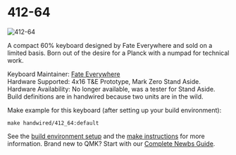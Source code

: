 # 412-64

![412-64](https://i.imgur.com/ixuv3OM.jpg)

A compact 60% keyboard designed by Fate Everywhere and sold on a limited basis. Born out of the desire for a Planck with a numpad for technical work.

Keyboard Maintainer: [Fate Everywhere](https://github.com/fateeverywhere)  
Hardware Supported: 4x16 T&E Prototype, Mark Zero Stand Aside.  
Hardware Availability: No longer available, was a tester for Stand Aside. Build definitions are in handwired because two units are in the wild.

Make example for this keyboard (after setting up your build environment):

    make handwired/412_64:default

See the [build environment setup](https://docs.qmk.fm/#/getting_started_build_tools) and the [make instructions](https://docs.qmk.fm/#/getting_started_make_guide) for more information. Brand new to QMK? Start with our [Complete Newbs Guide](https://docs.qmk.fm/#/newbs).